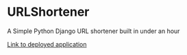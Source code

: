 # URLShortener
A Simple Python Django URL shortener built in under an hour

[Link to deployed application](https://nosam1998-url-shortener.herokuapp.com/)
